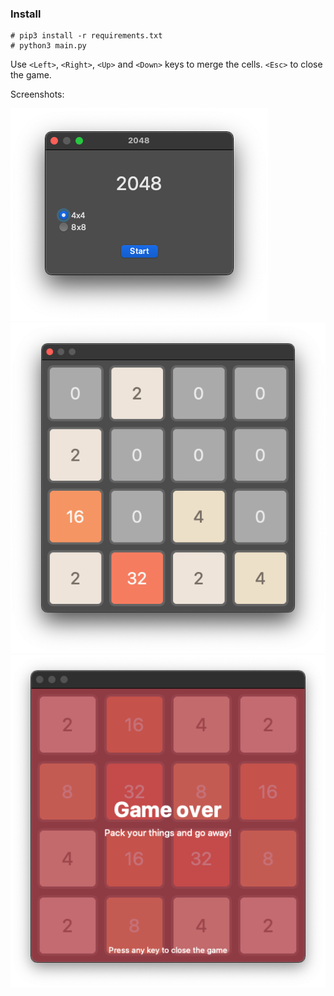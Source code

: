 ### Install

```
# pip3 install -r requirements.txt
# python3 main.py
```

Use `<Left>`, `<Right>`, `<Up>` and `<Down>` keys to merge the cells. `<Esc>` to close the game.

Screenshots:

![Start game](images/start_game.png)
![Game in progress](images/game.png)
![Game over](images/game_over.png)
